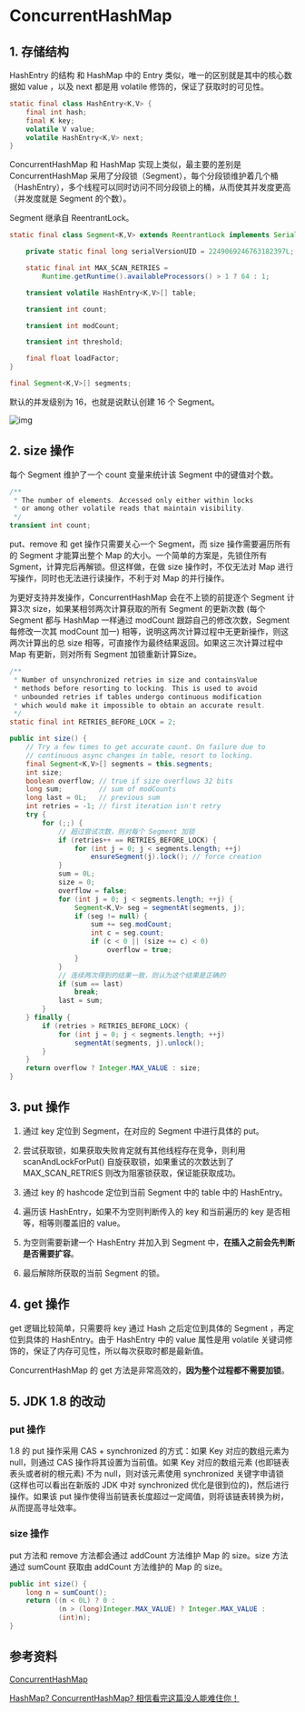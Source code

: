 # ConcurrentHashMap

## 1. 存储结构

HashEntry 的结构 和 HashMap 中的 Entry 类似，唯一的区别就是其中的核心数据如 value ，以及 next 都是用 volatile 修饰的，保证了获取时的可见性。

```java
static final class HashEntry<K,V> {
    final int hash;
    final K key;
    volatile V value;
    volatile HashEntry<K,V> next;
}
```

ConcurrentHashMap 和 HashMap 实现上类似，最主要的差别是 ConcurrentHashMap 采用了分段锁（Segment），每个分段锁维护着几个桶（HashEntry），多个线程可以同时访问不同分段锁上的桶，从而使其并发度更高（并发度就是 Segment 的个数）。

Segment 继承自 ReentrantLock。

```java
static final class Segment<K,V> extends ReentrantLock implements Serializable {

    private static final long serialVersionUID = 2249069246763182397L;

    static final int MAX_SCAN_RETRIES =
        Runtime.getRuntime().availableProcessors() > 1 ? 64 : 1;

    transient volatile HashEntry<K,V>[] table;

    transient int count;

    transient int modCount;

    transient int threshold;

    final float loadFactor;
}
```

```java
final Segment<K,V>[] segments;
```

默认的并发级别为 16，也就是说默认创建 16 个 Segment。

![img](https://cs-notes-1256109796.cos.ap-guangzhou.myqcloud.com/db808eff-31d7-4229-a4ad-b8ae71870a3a.png)

## 2. size 操作

每个 Segment 维护了一个 count 变量来统计该 Segment 中的键值对个数。

```java
/**
 * The number of elements. Accessed only either within locks
 * or among other volatile reads that maintain visibility.
 */
transient int count;
```

put、remove 和 get 操作只需要关心一个 Segment，而 size 操作需要遍历所有的 Segment 才能算出整个 Map 的大小。一个简单的方案是，先锁住所有 Sgment，计算完后再解锁。但这样做，在做 size 操作时，不仅无法对 Map 进行写操作，同时也无法进行读操作，不利于对 Map 的并行操作。

为更好支持并发操作，ConcurrentHashMap 会在不上锁的前提逐个 Segment 计算3次 size，如果某相邻两次计算获取的所有 Segment 的更新次数 (每个 Segment 都与 HashMap 一样通过 modCount 跟踪自己的修改次数，Segment 每修改一次其 modCount 加一) 相等，说明这两次计算过程中无更新操作，则这两次计算出的总 size 相等，可直接作为最终结果返回。如果这三次计算过程中 Map 有更新，则对所有 Segment 加锁重新计算Size。

```java
/**
 * Number of unsynchronized retries in size and containsValue
 * methods before resorting to locking. This is used to avoid
 * unbounded retries if tables undergo continuous modification
 * which would make it impossible to obtain an accurate result.
 */
static final int RETRIES_BEFORE_LOCK = 2;

public int size() {
    // Try a few times to get accurate count. On failure due to
    // continuous async changes in table, resort to locking.
    final Segment<K,V>[] segments = this.segments;
    int size;
    boolean overflow; // true if size overflows 32 bits
    long sum;         // sum of modCounts
    long last = 0L;   // previous sum
    int retries = -1; // first iteration isn't retry
    try {
        for (;;) {
            // 超过尝试次数，则对每个 Segment 加锁
            if (retries++ == RETRIES_BEFORE_LOCK) {
                for (int j = 0; j < segments.length; ++j)
                    ensureSegment(j).lock(); // force creation
            }
            sum = 0L;
            size = 0;
            overflow = false;
            for (int j = 0; j < segments.length; ++j) {
                Segment<K,V> seg = segmentAt(segments, j);
                if (seg != null) {
                    sum += seg.modCount;
                    int c = seg.count;
                    if (c < 0 || (size += c) < 0)
                        overflow = true;
                }
            }
            // 连续两次得到的结果一致，则认为这个结果是正确的
            if (sum == last)
                break;
            last = sum;
        }
    } finally {
        if (retries > RETRIES_BEFORE_LOCK) {
            for (int j = 0; j < segments.length; ++j)
                segmentAt(segments, j).unlock();
        }
    }
    return overflow ? Integer.MAX_VALUE : size;
}
```

## 3. put 操作

1. 通过 key 定位到 Segment，在对应的 Segment 中进行具体的 put。

2. 尝试获取锁，如果获取失败肯定就有其他线程存在竞争，则利用 scanAndLockForPut() 自旋获取锁，如果重试的次数达到了 MAX_SCAN_RETRIES 则改为阻塞锁获取，保证能获取成功。

3. 通过 key 的 hashcode 定位到当前 Segment 中的 table 中的 HashEntry。

4. 遍历该 HashEntry，如果不为空则判断传入的 key 和当前遍历的 key 是否相等，相等则覆盖旧的 value。

5. 为空则需要新建一个 HashEntry 并加入到 Segment 中，**在插入之前会先判断是否需要扩容**。

6. 最后解除所获取的当前 Segment 的锁。

## 4. get 操作

get 逻辑比较简单，只需要将 key 通过 Hash 之后定位到具体的 Segment ，再定位到具体的 HashEntry。由于 HashEntry 中的 value 属性是用 volatile 关键词修饰的，保证了内存可见性，所以每次获取时都是最新值。

ConcurrentHashMap 的 get 方法是非常高效的，**因为整个过程都不需要加锁**。

## 5. JDK 1.8 的改动

### put 操作

1.8 的 put 操作采用 CAS + synchronized 的方式：如果 Key 对应的数组元素为 null，则通过 CAS 操作将其设置为当前值。如果 Key 对应的数组元素 (也即链表表头或者树的根元素) 不为 null，则对该元素使用 synchronized 关键字申请锁 (这样也可以看出在新版的 JDK 中对 synchronized 优化是很到位的)，然后进行操作。如果该 put 操作使得当前链表长度超过一定阈值，则将该链表转换为树，从而提高寻址效率。

### size 操作

put 方法和 remove 方法都会通过 addCount 方法维护 Map 的 size。size 方法通过 sumCount 获取由 addCount 方法维护的 Map 的 size。

```java
public int size() {
    long n = sumCount();
    return ((n < 0L) ? 0 :
            (n > (long)Integer.MAX_VALUE) ? Integer.MAX_VALUE :
            (int)n);
}
```

## 参考资料

[ConcurrentHashMap](https://cyc2018.github.io/CS-Notes/#/notes/Java%20%E5%AE%B9%E5%99%A8)

[HashMap? ConcurrentHashMap? 相信看完这篇没人能难住你！](https://crossoverjie.top/2018/07/23/java-senior/ConcurrentHashMap/)

